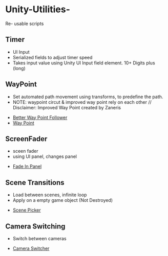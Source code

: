 # Unity-Utilities-
Re- usable scripts

## Timer 
- UI Input 
- Serialized fields to adjust timer speed
- Takes input value using Unity UI Input field element. 10+ Digits plus (long) 


## WayPoint 

- Set automated path movement using transforms, to predefine the path.
- NOTE:  waypoint circut  & improved way point rely on each other //  
 Disclaimer: Improved Way Point created by Zaneris
 
*  [Better Way Point Follower](BetterWaypointFollower.cs)
* [Way Point](WaypointCircuit.cs)

  
## ScreenFader
  
  - sceen fader 
  - using UI panel, changes panel 
  *  [Fade In Panel](FadeIn.cs)
  
  ## Scene Transitions
  
  - Load between scenes, infinite loop  
  - Apply on a empty game object (Not Destroyed) 
  *  [Scene Picker](ScenePicker.cs)
  
   ## Camera Switching
  
  - Switch between cameras 
 
  
  *  [Camera Switcher](CameraSwitch.cs)
